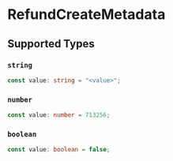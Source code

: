 # RefundCreateMetadata


## Supported Types

### `string`

```typescript
const value: string = "<value>";
```

### `number`

```typescript
const value: number = 713256;
```

### `boolean`

```typescript
const value: boolean = false;
```

